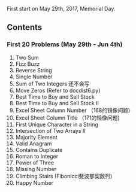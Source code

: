 First start on May 29th, 2017, Memorial Day.

## Contents
### First 20 Problems (May 29th - Jun 4th)
1. Two Sum
412. Fizz Buzz
344. Reverse String
136. Single Number
371. Sum of Two Integers 还不会写
283. Move Zeros (Refer to docdist6.py)
121. Best Time to Buy and Sell Stock
122. Best Time to Buy and Sell Stock II
171. Excel Sheet Column Number （168的镜像问题)
168. Excel Sheet Column Title （171的镜像问题)
387. First Unique Character in a String
350. Intersection of Two Arrays II
169. Majority Element
242. Valid Anagram
217. Contains Duplicate
13. Roman to Integer
326. Power of Three
268. Missing Number
70. Climbing Stairs (Fibonicci斐波那契数列)
202. Happy Number
